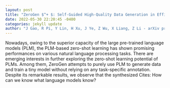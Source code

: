 ```yaml
--- 
layout: post 
title: "ZeroGen $^+ $: Self-Guided High-Quality Data Generation in Efficient Zero-Shot Learning" 
date: 2022-05-30 22:20:45 -0400 
categories: jekyll update 
author: "J Gao, R Pi, Y Lin, H Xu, J Ye, Z Wu, X Liang, Z Li - arXiv preprint arXiv , 2022" 
--- 
```

Nowadays, owing to the superior capacity of the large pre-trained language models (PLM), the PLM-based zero-shot learning has shown promising performances on various natural language processing tasks. There are emerging interests in further exploring the zero-shot learning potential of PLMs. Among them, ZeroGen attempts to purely use PLM to generate data and train a tiny model without relying on any task-specific annotation. Despite its remarkable results, we observe that the synthesized Cites: How can we know what language models know?